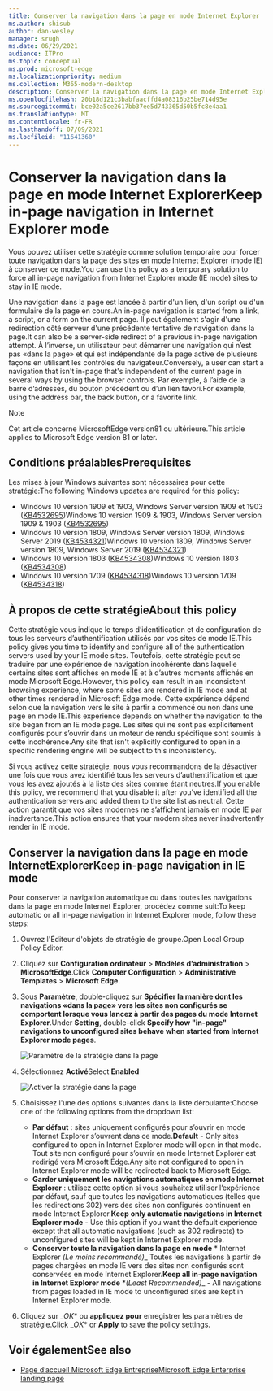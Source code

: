 ```yaml
---
title: Conserver la navigation dans la page en mode Internet Explorer
ms.author: shisub
author: dan-wesley
manager: srugh
ms.date: 06/29/2021
audience: ITPro
ms.topic: conceptual
ms.prod: microsoft-edge
ms.localizationpriority: medium
ms.collection: M365-modern-desktop
description: Conserver la navigation dans la page en mode Internet Explorer
ms.openlocfilehash: 20b18d121c3babfaacffd4a08316b25be714d95e
ms.sourcegitcommit: bce02a5ce2617bb37ee5d743365d50b5fc8e4aa1
ms.translationtype: MT
ms.contentlocale: fr-FR
ms.lasthandoff: 07/09/2021
ms.locfileid: "11641360"
---
```

# <a name="keep-in-page-navigation-in-internet-explorer-mode"></a><span data-ttu-id="541fd-103">Conserver la navigation dans la page en mode Internet Explorer</span><span class="sxs-lookup"><span data-stu-id="541fd-103">Keep in-page navigation in Internet Explorer mode</span></span>

<span data-ttu-id="541fd-104">Vous pouvez utiliser cette stratégie comme solution temporaire pour forcer toute navigation dans la page des sites en mode Internet Explorer (mode IE) à conserver ce mode.</span><span class="sxs-lookup"><span data-stu-id="541fd-104">You can use this policy as a temporary solution to force all in-page navigation from Internet Explorer mode (IE mode) sites to stay in IE mode.</span></span>

<span data-ttu-id="541fd-105">Une navigation dans la page est lancée à partir d'un lien, d'un script ou d'un formulaire de la page en cours.</span><span class="sxs-lookup"><span data-stu-id="541fd-105">An in-page navigation is started from a link, a script, or a form on the current page.</span></span> <span data-ttu-id="541fd-106">Il peut également s'agir d'une redirection côté serveur d'une précédente tentative de navigation dans la page.</span><span class="sxs-lookup"><span data-stu-id="541fd-106">It can also be a server-side redirect of a previous in-page navigation attempt.</span></span> <span data-ttu-id="541fd-107">À l’inverse, un utilisateur peut démarrer une navigation qui n’est pas «dans la page» et qui est indépendante de la page active de plusieurs façons en utilisant les contrôles du navigateur.</span><span class="sxs-lookup"><span data-stu-id="541fd-107">Conversely, a user can start a navigation that isn't in-page that's independent of the current page in several ways by using the browser controls.</span></span> <span data-ttu-id="541fd-108">Par exemple, à l’aide de la barre d’adresses, du bouton précédent ou d’un lien favori.</span><span class="sxs-lookup"><span data-stu-id="541fd-108">For example, using the address bar, the back button, or a favorite link.</span></span>

>[!NOTE]
><span data-ttu-id="541fd-109">Cet article concerne MicrosoftEdge version81 ou ultérieure.</span><span class="sxs-lookup"><span data-stu-id="541fd-109">This article applies to Microsoft Edge version 81 or later.</span></span>

## <a name="prerequisites"></a><span data-ttu-id="541fd-110">Conditions préalables</span><span class="sxs-lookup"><span data-stu-id="541fd-110">Prerequisites</span></span>

<span data-ttu-id="541fd-111">Les mises à jour Windows suivantes sont nécessaires pour cette stratégie:</span><span class="sxs-lookup"><span data-stu-id="541fd-111">The following Windows updates are required for this policy:</span></span>

- <span data-ttu-id="541fd-112">Windows 10 version 1909 et 1903, Windows Server version 1909 et 1903  ([KB4532695](https://support.microsoft.com/help/4532695))</span><span class="sxs-lookup"><span data-stu-id="541fd-112">Windows 10 version 1909 & 1903, Windows Server version 1909 & 1903  ([KB4532695](https://support.microsoft.com/help/4532695))</span></span>
- <span data-ttu-id="541fd-113">Windows 10 version 1809, Windows Server version 1809, Windows Server 2019 ([KB4534321](https://support.microsoft.com/help/4534321))</span><span class="sxs-lookup"><span data-stu-id="541fd-113">Windows 10 version 1809, Windows Server version 1809, Windows Server 2019 ([KB4534321](https://support.microsoft.com/help/4534321))</span></span>
- <span data-ttu-id="541fd-114">Windows 10 version 1803 ([KB4534308](https://support.microsoft.com/help/4534308))</span><span class="sxs-lookup"><span data-stu-id="541fd-114">Windows 10 version 1803 ([KB4534308](https://support.microsoft.com/help/4534308))</span></span>
- <span data-ttu-id="541fd-115">Windows 10 version 1709 ([KB4534318](https://support.microsoft.com/help/4534318))</span><span class="sxs-lookup"><span data-stu-id="541fd-115">Windows 10 version 1709 ([KB4534318](https://support.microsoft.com/help/4534318))</span></span>


## <a name="about-this-policy"></a><span data-ttu-id="541fd-116">À propos de cette stratégie</span><span class="sxs-lookup"><span data-stu-id="541fd-116">About this policy</span></span>

<span data-ttu-id="541fd-117">Cette stratégie vous indique le temps d’identification et de configuration de tous les serveurs d’authentification utilisés par vos sites de mode IE.</span><span class="sxs-lookup"><span data-stu-id="541fd-117">This policy gives you time to identify and configure all of the authentication servers used by your IE mode sites.</span></span> <span data-ttu-id="541fd-118">Toutefois, cette stratégie peut se traduire par une expérience de navigation incohérente dans laquelle certains sites sont affichés en mode IE et à d’autres moments affichés en mode Microsoft Edge.</span><span class="sxs-lookup"><span data-stu-id="541fd-118">However, this policy can result in an inconsistent browsing experience, where some sites are rendered in IE mode and at other times rendered in Microsoft Edge mode.</span></span> <span data-ttu-id="541fd-119">Cette expérience dépend selon que la navigation vers le site à partir a commencé ou non dans une page en mode IE.</span><span class="sxs-lookup"><span data-stu-id="541fd-119">This experience depends on whether the navigation to the site began from an IE mode page.</span></span> <span data-ttu-id="541fd-120">Les sites qui ne sont pas explicitement configurés pour s’ouvrir dans un moteur de rendu spécifique sont soumis à cette incohérence.</span><span class="sxs-lookup"><span data-stu-id="541fd-120">Any site that isn't explicitly configured to open in a specific rendering engine will be subject to this inconsistency.</span></span>

<span data-ttu-id="541fd-121">Si vous activez cette stratégie, nous vous recommandons de la désactiver une fois que vous avez identifié tous les serveurs d’authentification et que vous les avez ajoutés à la liste des sites comme étant neutres.</span><span class="sxs-lookup"><span data-stu-id="541fd-121">If you enable this policy, we recommend that you disable it after you've identified all the authentication servers and added them to the site list as neutral.</span></span> <span data-ttu-id="541fd-122">Cette action garantit que vos sites modernes ne s’affichent jamais en mode IE par inadvertance.</span><span class="sxs-lookup"><span data-stu-id="541fd-122">This action ensures that your modern sites never inadvertently render in IE mode.</span></span>

## <a name="keep-in-page-navigation-in-ie-mode"></a><span data-ttu-id="541fd-123">Conserver la navigation dans la page en mode InternetExplorer</span><span class="sxs-lookup"><span data-stu-id="541fd-123">Keep in-page navigation in IE mode</span></span>

<span data-ttu-id="541fd-124">Pour conserver la navigation automatique ou dans toutes les navigations dans la page en mode Internet Explorer, procédez comme suit:</span><span class="sxs-lookup"><span data-stu-id="541fd-124">To keep automatic or all in-page navigation in Internet Explorer mode, follow these steps:</span></span>

1. <span data-ttu-id="541fd-125">Ouvrez l'Éditeur d'objets de stratégie de groupe.</span><span class="sxs-lookup"><span data-stu-id="541fd-125">Open Local Group Policy Editor.</span></span>
2. <span data-ttu-id="541fd-126">Cliquez sur **Configuration ordinateur** > **Modèles d’administration** > **MicrosoftEdge**.</span><span class="sxs-lookup"><span data-stu-id="541fd-126">Click **Computer Configuration** > **Administrative Templates** > **Microsoft Edge**.</span></span>
3. <span data-ttu-id="541fd-127">Sous **Paramètre**, double-cliquez sur **Spécifier la manière dont les navigations «dans la page» vers les sites non configurés se comportent lorsque vous lancez à partir des pages du mode Internet Explorer**.</span><span class="sxs-lookup"><span data-stu-id="541fd-127">Under **Setting**, double-click **Specify how "in-page" navigations to unconfigured sites behave when started from Internet Explorer mode pages**.</span></span>

   ![Paramètre de la stratégie dans la page](media/edge-learnmore-inpage-nav/learnmore-in-page-nav-settings.png)

4. <span data-ttu-id="541fd-129">Sélectionnez **Activé**</span><span class="sxs-lookup"><span data-stu-id="541fd-129">Select **Enabled**</span></span> 

   ![Activer la stratégie dans la page](media/edge-learnmore-inpage-nav/learnmore-in-page-nav-enable.png)

5. <span data-ttu-id="541fd-131">Choisissez l'une des options suivantes dans la liste déroulante:</span><span class="sxs-lookup"><span data-stu-id="541fd-131">Choose one of the following options from the dropdown list:</span></span>

   - <span data-ttu-id="541fd-132">**Par défaut** : sites uniquement configurés pour s’ouvrir en mode Internet Explorer s’ouvrent dans ce mode.</span><span class="sxs-lookup"><span data-stu-id="541fd-132">**Default** - Only sites configured to open in Internet Explorer mode will open in that mode.</span></span> <span data-ttu-id="541fd-133">Tout site non configuré pour s’ouvrir en mode Internet Explorer est redirigé vers Microsoft Edge.</span><span class="sxs-lookup"><span data-stu-id="541fd-133">Any site not configured to open in Internet Explorer mode will be redirected back to Microsoft Edge.</span></span>
   - <span data-ttu-id="541fd-134">**Garder uniquement les navigations automatiques en mode Internet Explorer** : utilisez cette option si vous souhaitez utiliser l’expérience par défaut, sauf que toutes les navigations automatiques (telles que les redirections 302) vers des sites non configurés continuent en mode Internet Explorer.</span><span class="sxs-lookup"><span data-stu-id="541fd-134">**Keep only automatic navigations in Internet Explorer mode** - Use this option if you want the default experience except that all automatic navigations (such as 302 redirects) to unconfigured sites will be kept in Internet Explorer mode.</span></span>
   - <span data-ttu-id="541fd-135">**Conserver toute la navigation dans la page en mode**  \* Internet Explorer *_(Le moins recommandé)_*_ Toutes les navigations à partir de pages chargées en mode IE vers des sites non configurés sont conservées en mode Internet Explorer.</span><span class="sxs-lookup"><span data-stu-id="541fd-135">**Keep all in-page navigation in Internet Explorer mode** \**_(Least Recommended)_*_ - All navigations from pages loaded in IE mode to unconfigured sites are kept in Internet Explorer mode.</span></span>

6. <span data-ttu-id="541fd-136">Cliquez sur _*OK*\* ou **appliquez pour** enregistrer les paramètres de stratégie.</span><span class="sxs-lookup"><span data-stu-id="541fd-136">Click _*OK*\* or **Apply** to save the policy settings.</span></span>

## <a name="see-also"></a><span data-ttu-id="541fd-137">Voir également</span><span class="sxs-lookup"><span data-stu-id="541fd-137">See also</span></span>

- [<span data-ttu-id="541fd-138">Page d’accueil Microsoft Edge Entreprise</span><span class="sxs-lookup"><span data-stu-id="541fd-138">Microsoft Edge Enterprise landing page</span></span>](https://aka.ms/EdgeEnterprise)
